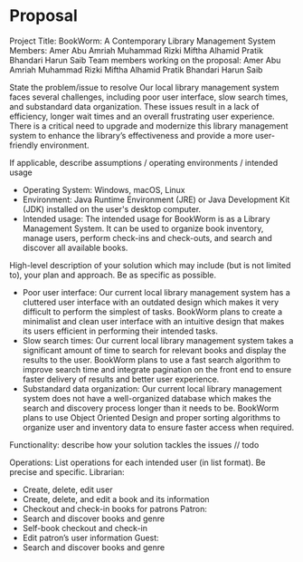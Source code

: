 # Proposal

Project Title:
  BookWorm: A Contemporary Library Management System
Members: 
  Amer Abu Amriah
  Muhammad Rizki Miftha Alhamid
  Pratik Bhandari
  Harun Saib
Team members working on the proposal:
  Amer Abu Amriah
  Muhammad Rizki Miftha Alhamid
  Pratik Bhandari
  Harun Saib
  
State the problem/issue to resolve 
  Our local library management system faces several challenges, including poor user interface, slow search times, and substandard data organization. These issues result in a lack of efficiency, longer wait times and an overall frustrating user experience. There is a critical need to upgrade and modernize this library management system to enhance the library’s effectiveness and provide a more user-friendly environment. 
  
If applicable, describe assumptions / operating environments / intended usage 
 - Operating System: Windows, macOS, Linux
 - Environment: Java Runtime Environment (JRE) or Java Development Kit (JDK) installed on the user's desktop computer.
 - Intended usage: The intended usage for BookWorm is as a Library Management System. It can be used to organize book inventory, manage users, perform check-ins and check-outs, and search and discover all available books.
  
High-level description of your solution which may include (but is not limited to), your plan and approach.  Be as specific as possible. 
 - Poor user interface: Our current local library management system has a cluttered user interface with an outdated design which makes it very difficult to perform the simplest of tasks. BookWorm plans to create a minimalist and clean user interface with an intuitive design that makes its users efficient in performing their intended tasks.
 - Slow search times: Our current local library management system takes a significant amount of time to search for relevant books and display the results to the user. BookWorm plans to use a fast search algorithm to improve search time and integrate pagination on the front end to ensure faster delivery of results and better user experience. 
 - Substandard data organization: Our current local library management system does not have a well-organized database which makes the search and discovery process longer than it needs to be. BookWorm plans to use Object Oriented Design and proper sorting algorithms to organize user and inventory data to ensure faster access when required. 


Functionality: describe how your solution tackles the issues 
// todo

Operations: List operations for each intended user (in list format).  Be precise and specific. 
Librarian:
 - Create, delete, edit user
 - Create, delete, and edit a book and its information
 - Checkout and check-in books for patrons
Patron:
 - Search and discover books and genre
 - Self-book checkout and check-in
 - Edit patron’s user information
Guest:
 - Search and discover books and genre

